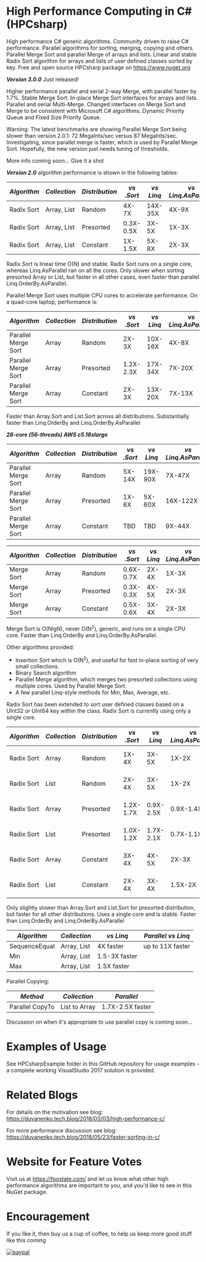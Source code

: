 # High Performance Computing in C# (HPCsharp)

High performance C# generic algorithms. Community driven to raise C# performance.
Parallel algorithms for sorting, merging, copying and others. Parallel Merge Sort and parallel Merge of arrays and lists.
Linear and stable Radix Sort algorithm for arrays and lists of user defined classes sorted by key.
Free and open source HPCsharp package on https://www.nuget.org

**_Version 3.0.0_** Just released!

Higher performance parallel and serial 2-way Merge, with parallel faster by 1.7%. Stable Merge Sort.
In-place Merge Sort interfaces for arrays and lists.
Parallel and serial Multi-Merge. Changed interfaces on Merge Sort and Merge to be consistent with Microsoft C# algorithms.
Dynamic Priority Queue and Fixed Size Priority Queue.

Warning: The latest benchmarks are showing Parallel Merge Sort being slower than version 2.0.1: 72 MegaInts/sec versus 87 MegaInts/sec. Investigating, since
parallel merge is faster, which is used by Parallel Merge Sort. Hopefully, the new version just needs tuning of thresholds.

More info coming soon... Give it a shot

**_Version 2.0_** algorithm performance is shown in the following tables:

*Algorithm*|*Collection*|*Distribution*|*vs .Sort*|*vs Linq*|*vs Linq.AsParallel*|*MegaInts/sec*|*Data Type*
--- | --- | --- | --- | --- | --- | --- | ---
Radix Sort|Array, List|Random|4X-7X|14X-35X|4X-9X|93, 75|UInt32
Radix Sort|Array, List|Presorted|0.3X-0.5X|3X-5X|1X-3X||UInt32
Radix Sort|Array, List|Constant|1X-1.5X|5X-8X|2X-3X||UInt32

Radix Sort is linear time O(N) and stable. Radix Sort runs on a single core, whereas Linq.AsParallel ran on all the cores.
Only slower when sorting presorted Array or List, but faster in all other cases, even faster than parallel Linq.OrderBy.AsParallel.

Parallel Merge Sort uses multiple CPU cores to accelerate performance. On a quad-core laptop, performance is:

*Algorithm*|*Collection*|*Distribution*|*vs .Sort*|*vs Linq*|*vs Linq.AsParallel*|*Description*
--- | --- | --- | --- | --- | --- | ---
Parallel Merge Sort|Array|Random|2X-3X|10X-16X|4X-8X|Stable
Parallel Merge Sort|Array|Presorted|1.2X-2.3X|17X-34X|7X-20X|Stable
Parallel Merge Sort|Array|Constant|2X-3X|13X-20X|7X-13X|Stable

Faster than Array.Sort and List.Sort across all distributions. Substantially faster than Linq.OrderBy and Linq.OrderBy.AsParallel

**_28-core (56-threads) AWS c5.18xlarge_**

*Algorithm*|*Collection*|*Distribution*|*vs .Sort*|*vs Linq*|*vs Linq.AsParallel*|*Description*
--- | --- | --- | --- | --- | --- | ---
Parallel Merge Sort|Array|Random|5X-14X|19X-90X|7X-47X|Stable
Parallel Merge Sort|Array|Presorted|1X-6X|5X-60X|16X-122X|Stable
Parallel Merge Sort|Array|Constant|TBD|TBD|9X-44X|Stable

*Algorithm*|*Collection*|*Distribution*|*vs .Sort*|*vs Linq*|*vs Linq.AsParallel*
--- | --- | --- | --- | --- | ---
Merge Sort|Array|Random|0.6X-0.7X|2X-4X|1X-3X
Merge Sort|Array|Presorted|0.3X-0.3X|4X-5X|2X-3X|
Merge Sort|Array|Constant|0.5X-0.6X|3X-4X|2X-3X|

Merge Sort is O(NlgN), never O(N<sup>2</sup>), generic, and runs on a single CPU core. Faster than Linq.OrderBy and Linq.OrderBy.AsParallel.

Other algorithms provided:
- Insertion Sort which is O(N<sup>2</sup>), and useful for fast in-place sorting of very small collections.
- Binary Search algorithm
- Parallel Merge algorithm, which merges two presorted collections using multiple cores. Used by Parallel Merge Sort.
- A few parallel Linq-style methods for Min, Max, Average, etc.

Radix Sort has been extended to sort user defined classes based on a UInt32 or UInt64 key within the class. Radix Sort is currently using only a single core.

*Algorithm*|*Collection*|*Distribution*|*vs .Sort*|*vs Linq*|*vs Linq.AsParallel*|*Description*
--- | --- | --- | --- | --- | --- | ---
Radix Sort|Array|Random|1X-4X|3X-5X|1X-2X|User defined class
Radix Sort|List|Random|2X-4X|3X-5X|1X-2X|User defined class
Radix Sort|Array|Presorted|1.2X-1.7X|0.9X-2.5X|0.9X-1.4X|User defined class
Radix Sort|List|Presorted|1.0X-1.2X|1.7X-2.1X|0.7X-1.1X|User defined class
Radix Sort|Array|Constant|3X-4X|4X-5X|2X-3X|User defined class
Radix Sort|List|Constant|2X-4X|3X-4X|1.5X-2X|User defined class

Only slightly slower than Array.Sort and List.Sort for presorted distribution, but faster for all other distributions. Uses a single core and is stable.
Faster than Linq.OrderBy and Linq.OrderBy.AsParallel

*Algorithm*|*Collection*|*vs Linq*|*Parallel vs Linq*
--- | --- | --- | ---
SequenceEqual|Array, List|4X faster|up to 11X faster
Min|Array, List|1.5-3X faster
Max|Array, List|1.5X faster

Parallel Copying:

*Method*|*Collection*|*Parallel*
--- | --- | ---
Parallel CopyTo|List to Array|1.7X-2.5X faster

Discussion on when it's appropriate to use parallel copy is coming soon...

# Examples of Usage
See HPCsharpExample folder in this GitHub repository for usage examples - a complete working VisualStudio 2017 solution is provided.

# Related Blogs
For details on the motivation see blog:
https://duvanenko.tech.blog/2018/03/03/high-performance-c/

For more performance discussion see blog:
https://duvanenko.tech.blog/2018/05/23/faster-sorting-in-c/

# Website for Feature Votes
Visit us at https://foostate.com/ and let us know what other high performance algorithms are important to you, and you'd like to see in this NuGet package.

# Encouragement
If you like it, then buy us a cup of coffee, to help us keep more good stuff like this coming

[![paypal](https://www.paypalobjects.com/en_US/i/btn/btn_donateCC_LG.gif)](https://www.paypal.com/cgi-bin/webscr?cmd=_s-xclick&hosted_button_id=LDD8L7UPAC7QL)
